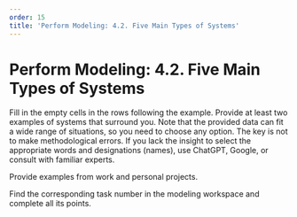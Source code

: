 ```yaml
---
order: 15
title: 'Perform Modeling: 4.2. Five Main Types of Systems'
---
```


# Perform Modeling: 4.2. Five Main Types of Systems

Fill in the empty cells in the rows following the example. Provide at least two examples of systems that surround you. Note that the provided data can fit a wide range of situations, so you need to choose any option. The key is not to make methodological errors. If you lack the insight to select the appropriate words and designations (names), use ChatGPT, Google, or consult with familiar experts.

Provide examples from work and personal projects.

Find the corresponding task number in the modeling workspace and complete all its points.